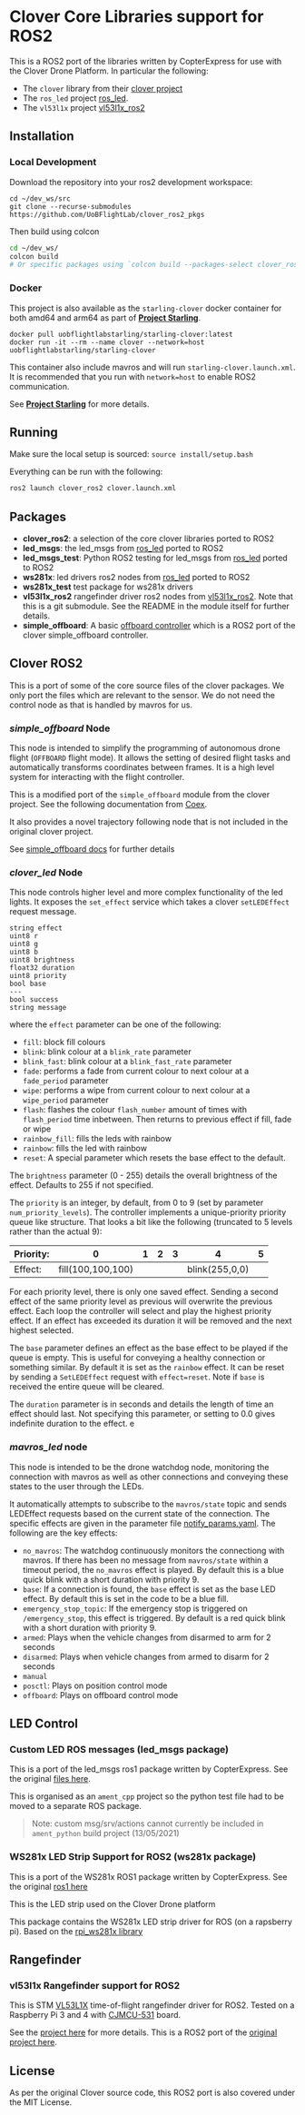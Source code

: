 # Clover Core Libraries support for ROS2

This is a ROS2 port of the libraries written by CopterExpress for use with the Clover Drone Platform. In particular the following:

- The `clover` library from their [clover project](https://github.com/CopterExpress/clover)
- The `ros_led` project [ros_led](https://github.com/CopterExpress/ros_led).
- The `vl53l1x` project [vl53l1x_ros2](https://github.com/mhl787156/vl53l1x_ros2)

## Installation

### Local Development

Download the repository into your ros2 development workspace:
```
cd ~/dev_ws/src
git clone --recurse-submodules https://github.com/UoBFlightLab/clover_ros2_pkgs
```

Then build using colcon
```bash
cd ~/dev_ws/
colcon build
# Or specific packages using `colcon build --packages-select clover_ros2`
```

### Docker

This project is also available as the `starling-clover` docker container for both amd64 and arm64 as part of [**Project Starling**](https://github.com/UoBFlightLab/ProjectStarling).

```
docker pull uobflightlabstarling/starling-clover:latest
docker run -it --rm --name clover --network=host uobflightlabstarling/starling-clover
```

This container also include mavros and will run `starling-clover.launch.xml`. It is recommended that you run with `network=host` to enable ROS2 communication.

See [**Project Starling**](https://github.com/StarlingUAS/ProjectStarling) for more details.

## Running

Make sure the local setup is sourced: `source install/setup.bash`

Everything can be run with the following:

```bash
ros2 launch clover_ros2 clover.launch.xml
```

## Packages

- **clover_ros2**: a selection of the core clover libraries ported to ROS2
- **led_msgs**: the led_msgs from [ros_led](https://github.com/CopterExpress/ros_led) ported to ROS2
- **led_msgs_test**: Python ROS2 testing for led_msgs from [ros_led](https://github.com/CopterExpress/ros_led) ported to ROS2
- **ws281x**: led drivers ros2 nodes from [ros_led](https://github.com/CopterExpress/ros_led) ported to ROS2
- **ws281x_test** test package for ws281x drivers
- **vl53l1x_ros2** rangefinder driver ros2 nodes from [vl53l1x_ros2](https://github.com/mhl787156/vl53l1x_ros2). Note that this is a git submodule. See the README in the module itself for further details.
- **simple_offboard**: A basic [offboard controller](https://github.com/StarlingUAS/starling_simple_offboard) which is a ROS2 port of the clover simple_offboard controller. 

## Clover ROS2

This is a port of some of the core source files of the clover packages. We only port the files which are relevant to the sensor. We do not need the control node as that is handled by mavros for us.

### *simple_offboard* Node
This node is intended to simplify the programming of autonomous drone flight (`OFFBOARD` flight mode). It allows the setting of desired flight tasks and automatically transforms coordinates between frames. It is a high level system for interacting with the flight controller.

This is a modified port of the `simple_offboard` module from the clover project. See the following documentation from [Coex](https://clover.coex.tech/en/simple_offboard.html).

It also provides a novel trajectory following node that is not included in the original clover project.

See [simple_offboard docs](starling_simple_offboard) for further details

### *clover_led* Node
This node controls higher level and more complex functionality of the led lights. It exposes the `set_effect` service which takes a clover `setLEDEffect` request message.

```
string effect
uint8 r
uint8 g
uint8 b
uint8 brightness
float32 duration
uint8 priority
bool base 
---
bool success
string message
```

where the `effect` parameter can be one of the following:

- `fill`: block fill colours
- `blink`: blink colour at a `blink_rate` parameter
- `blink_fast`: blink colour at a `blink_fast_rate` parameter
- `fade`: performs a fade from current colour to next colour at a `fade_period` parameter
- `wipe`: performs a wipe from current colour to next colour at a `wipe_period` parameter
- `flash`: flashes the colour `flash_number` amount of times with `flash_period` time inbetween. Then returns to previous effect if fill, fade or wipe
- `rainbow_fill`: fills the leds with rainbow
- `rainbow`: fills the led with rainbow
- `reset`: A special parameter which resets the base effect to the default. 

The `brightness` parameter (0 - 255) details the overall brightness of the effect. Defaults to 255 if not specified.

The `priority` is an integer, by default, from 0 to 9 (set by parameter `num_priority_levels`). The controller implements a unique-priority priority queue like structure. That looks a bit like the following (truncated to 5 levels rather than the actual 9):

| Priority: | 0                 | 1 | 2 | 3 | 4              | 5 |
|-----------|-------------------|---|---|---|----------------|---|
| Effect:   | fill(100,100,100) |   |   |   | blink(255,0,0) |   |

For each priority level, there is only one saved effect. Sending a second effect of the same priority level as previous will overwrite the previous effect. Each loop the controller will select and play the highest priority 
effect. If an effect has exceeded its duration it will be removed and the next highest selected. 

The `base` parameter defines an effect as the base effect to be played if the queue is empty. This is useful for conveying a healthy connection or something similar. By default it is set as the `rainbow` effect. It can be reset by sending a `SetLEDEffect` request with `effect=reset`. Note if `base` is received the entire queue will be cleared. 

The `duration` parameter is in seconds and details the length of time an effect should last. Not specifying this parameter, or setting to 0.0 gives indefinite duration to the effect.
e 
### *mavros_led* node

This node is intended to be the drone watchdog node, monitoring the connection with mavros as well as other connections and conveying these states to the user through the LEDs. 

It automatically attempts to subscribe to the `mavros/state` topic and sends LEDEffect requests based on the current state of the connection. The specific effects are given in the parameter file [notify_params.yaml](clover_ros2/config/notify_params.yaml). The following are the key effects:

* `no_mavros`: The watchdog continuously monitors the connectiong with mavros. If there has been no message from `mavros/state` within a timeout period, the `no_mavros` effect is played. By default this is a blue quick blink with a short duration with priority 9. 
*  `base`: If a connection is found, the `base` effect is set as the base LED effect. By default this is set in the code to be a blue fill. 
* `emergency_stop_topic`: If the emergency stop is triggered on `/emergency_stop`, this effect is triggered. By default is a red quick blink with a short duration with priority 9.
* `armed`: Plays when the vehicle changes from disarmed to arm for 2 seconds
* `disarmed`: Plays when vehicle changes from armed to disarm for 2 seconds
* `manual`
* `posctl`: Plays on position control mode
* `offboard`: Plays on offboard control mode 

## LED Control

### Custom LED ROS messages (led_msgs package)

This is a port of the led_msgs ros1 package written by CopterExpress. See the original [files here](https://github.com/CopterExpress/ros_led/tree/master/led_msgs).

This is organised as an `ament_cpp` project so the python test file had to be moved to a separate ROS package.

> Note: custom msg/srv/actions cannot currently be included in `ament_python` build project (13/05/2021)

### WS281x LED Strip Support for ROS2 (ws281x package)

This is a port of the WS281x ROS1 package written by CopterExpress. See the original [ros1 here](https://github.com/CopterExpress/ros_led/tree/master/ws281x)

This is the LED strip used on the Clover Drone platform

This package contains the WS281x LED strip driver for ROS (on a rapsberry pi). Based on the [rpi_ws281x library](https://github.com/jgarff/rpi_ws281x)

## Rangefinder

### vl53l1x Rangefinder support for ROS2

This is STM [VL53L1X](https://www.st.com/en/imaging-and-photonics-solutions/vl53l1x.html) time-of-flight rangefinder driver for ROS2. Tested on a Raspberry Pi 3 and 4 with [CJMCU-531](https://ru.aliexpress.com/item/VL53L1X/32911692450.html) board.

See the [project here](https://github.com/mhl787156/vl53l1x_ros2) for more details. This is a ROS2 port of the [original project here](https://github.com/okalachev/vl53l1x_ros).

## License

As per the original Clover source code, this ROS2 port is also covered under the MIT License.